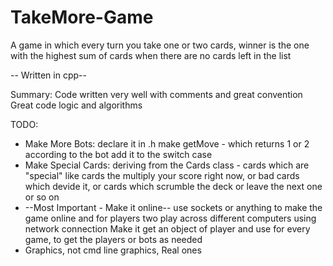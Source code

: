 # TakeMore-Game
A game in which every turn you take one or two cards, winner is the one with the highest sum of cards when there are no cards left in the list

-- Written in cpp--

Summary:
Code written very well with comments and great convention
Great code logic and algorithms

TODO:
- Make More Bots:
	declare it in .h
	make getMove - which returns 1 or 2 according to the bot
	add it to the switch case
- Make Special Cards:
	deriving from the Cards class - cards which are "special" like cards the multiply your score right now, or bad
	cards which devide it, or cards which scrumble the deck or leave the next one or so on
- --Most Important - Make it online--
	use sockets or anything to make the game online and for players two play across different computers using network connection
	Make it get an object of player and use for every game, to get the players or bots as needed
- Graphics, not cmd line graphics, Real ones